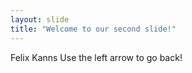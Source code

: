 ```yaml
---
layout: slide
title: "Welcome to our second slide!"
---
```

Felix Kanns
Use the left arrow to go back!
